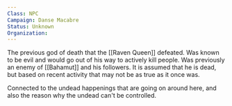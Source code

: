 ```yaml
---
Class: NPC
Campaign: Danse Macabre
Status: Unknown
Organization:
---
```

The previous god of death that the [[Raven Queen]] defeated. Was known to be evil and would go out of his way to actively kill people. Was previously an enemy of [[Bahamut]] and his followers. It is assumed that he is dead, but based on recent activity that may not be as true as it once was.

Connected to the undead happenings that are going on around here, and also the reason why the undead can't be controlled. 